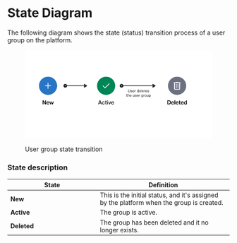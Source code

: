 # State Diagram

The following diagram shows the state (status) transition process of a user group on the platform.

<figure><img src="../../../../.gitbook/assets/state_diagram_groups.png" alt=""><figcaption><p>User group state transition</p></figcaption></figure>

### State description

<table><thead><tr><th width="189">State</th><th>Definition</th></tr></thead><tbody><tr><td><strong>New</strong> </td><td>This is the initial status, and it's assigned by the platform when the group is created.</td></tr><tr><td><strong>Active</strong></td><td>The group is active.</td></tr><tr><td><strong>Deleted</strong></td><td>The group has been deleted and it no longer exists.</td></tr></tbody></table>
